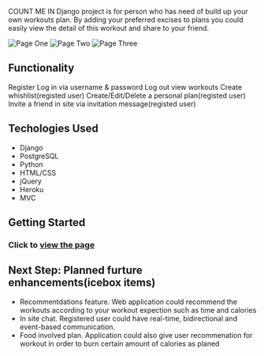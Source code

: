 

COUNT ME IN Django project is for person who has need of build up your own workouts plan. 
By adding your preferred excises to plans you could easily view the detail of this workout and share to your friend. 
 
![Page One](https://github.com/sanasdh/Count_Me_In/blob/master/main_app/static/img/mainSC.JPG?raw=true?raw=true "The first page ")
![Page Two](static/img/Screenshot2.png?raw=true "Second page of ")
![Page Three](https://github.com/sanasdh/Count_Me_In/blob/master/main_app/static/img/SignupSC.JPG?raw=true?raw=true "Sign up page ")

## Functionality

Register
Log in via username & password
Log out
view workouts
Create whishlist(registed user)
Create/Edit/Delete a personal plan(registed user)
Invite a friend in site via invitation message(registed user)

## Techologies Used

* Django
* PostgreSQL
* Python
* HTML/CSS
* jQuery
* Heroku
* MVC


## Getting Started

### Click to [view the page](https://countmein-2020.herokuapp.com/)


## Next Step: Planned furture enhancements(icebox items)

* Recommentdations feature. Web application could recommend the workouts according to your workout expection such as time and calories  
* In site chat. Registered user could have real-time, bidirectional and event-based communication.
* Food involved plan. Application could also give user recommenation for workout in order to burn certain amount of calories as planed

